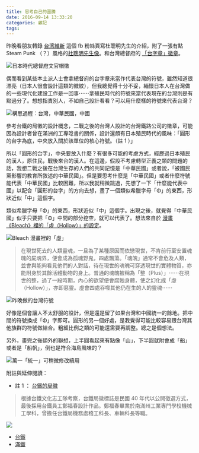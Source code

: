 ```yaml
---
title: 思考自己的圖騰
date: 2016-09-14 13:33:20
categories: 雜記
tags:
---
```


昨晚看朋友轉錄 [台湾維新](https://www.facebook.com/TaiwanRestoration2016) 這個 fb 粉絲頁寫杜聰明先生的介紹，附了一張有點 Steam Punk （？）風格的[杜聰明先生像](https://www.facebook.com/TaiwanRestoration2016/photos/a.131305937309939.1073741828.131127763994423/167793070327892/?type=3&theater)。和台灣總督府的 [「台字章」徽章](https://www.facebook.com/TaiwanRestoration2016/photos/a.131305937309939.1073741828.131127763994423/167935866980279/?type=3&theater)。

![日本時代總督府文官帽徽](https://c2.staticflickr.com/9/8420/29973737225_fb5c6ba279.jpg)

偶而看到某些本土派人士會拿總督府的台字章來當作代表台灣的符號，雖然知道很漂亮（日本人很會設計這類的徽紋），但我總覺得十分不妥，緬懷日本人在台灣做的一些現代化建設工作是一回事⋯⋯拿殖民時代的符號來當代表現在的台灣則是有點過分了。想想指責別人，不如自己設計看看？可以用什麼樣的符號來代表台灣？

![構思過程：台灣，中華民國，中國](https://c7.staticflickr.com/9/8804/29557247662_a8e929fe9f.jpg)

參考台鐵的局徽的設計概念，二戰之後的台灣人設計的台灣鐵路公司的徽章，可能因為設計者曾在滿洲的工專唸書的關係，設計還頗有日本殖民時代的風味：「圓形的台字為底，中央放入關於該單位的核心符號。（註 1 ）」

所以「圓形的台字」，中央要放入什麼？有很多可能的考慮方式，經歷過日本殖民的漢人，原住民，戰後來台的漢人。在這邊，假設不考慮轉型正義之類的問題的話，我想二戰之後在台灣生存的人們的共同記憶是「中華民國」或者說，「被國民黨影響的教育所敘述的中華民國」。但是要思考什麼是「中華民國」或者什麼符號能代表「中華民國」比較困難，所以我就稍微跳過，先想了一下「什麼能代表中國」以配合「圓形的台字」的方向去想，畫了一個類似希臘字母「Φ」的東西，形狀近似「中」這個字。

類似希臘字母「Φ」的東西，形狀近似「中」這個字。出現之後，就覺得「中華民國」似乎只要把「Φ」中間的部分挖空，就可以代表了。想法來自於 [漫畫《Bleach》裡的「虛（Hollow）」的設定](https://zh.wikipedia.org/wiki/BLEACH%E4%B8%96%E7%95%8C%E8%A7%80%E5%8F%8A%E8%A8%AD%E5%AE%9A#cite_note-.E3.80.8ABleach.E3.80.8B.E6.BC.AB.E7.95.AB.E7.AC.AC1.E7.AB.A0-11)。

![Bleach 漫畫裡的「虛」](https://c3.staticflickr.com/9/8655/29379907730_4a4957c69b.jpg)

> 在現世死去的人類靈魂，一旦為了某種原因而依戀現世，不肯前行至安置魂魄的屍魂界，便會成為孤魂野鬼，四處飄蕩。「魂魄」通常不會危及人類，並會與能夠看見他們的人對話，待在現世的魂魄可穿透現世的實體物質，亦能附身於其餘活體動物的身上。普通的魂魄被稱為「整（Plus）」⋯⋯在現世的整，過了一段時期，內心的欲望便會腐蝕身體，使之幻化成「虛（Hollow）」，亦即惡靈。虛會四處吞噬其他仍在生的人的靈魂⋯⋯


![昨晚做的台灣符號](https://c7.staticflickr.com/9/8229/29630098126_f8d6b511c0.jpg)

好像是個會讓人不太舒服的設計，但是還是留了如果台灣和中國統一的餘地。把中間的符號換成「Φ」字即可。圓形的另一個好處，是我覺得可能比較容易跟台灣其他族群的符號做結合。粗細比例之類的可能還需要再調整。總之是個想法。

另外，畫完之後額外的聯想，上半圓看起來有點像「山」，下半圓就附會成「船」或者是「船帆」，倒也是符合海島風味的？

![萬一「統一」可稍微修改續用](https://c2.staticflickr.com/9/8232/29586836761_bca25dcb1b.jpg)


附註與延伸閱讀：
- 註 1 ： [台鐵的局徽](http://news.ltn.com.tw/news/focus/paper/975684)

> 根據台鐵文化志工隊考察，台鐵局徽標誌是民國 40 年代以公開徵選方式，最後採用台鐵員工鄭福春設計作品。鄭福春畢業於南滿州工業專門學校機械工學科，曾擔任台鐵局機務處稽工科長、車輛科長等職。

![](https://c7.staticflickr.com/8/7463/29558794062_121a2fa04e.jpg)

- [台鐵](https://en.wikipedia.org/wiki/Taiwan_Railways_Administration)
- [滿鐵](https://en.wikipedia.org/wiki/South_Manchuria_Railway)
